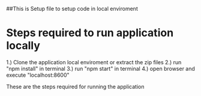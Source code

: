 ##This is Setup file to setup code in local enviroment

# Steps required to run application locally

1.) Clone the application local enviroment or extract the zip files
2.) run "npm install" in terminal
3.) run "npm start" in terminal
4.) open browser and execute "localhost:8600"


These are the steps required for running the application
